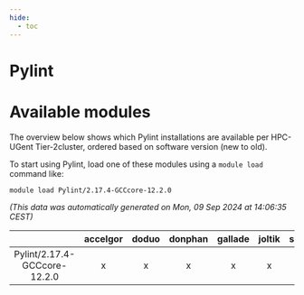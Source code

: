 ```yaml
---
hide:
  - toc
---
```


Pylint
======

# Available modules


The overview below shows which Pylint installations are available per HPC-UGent Tier-2cluster, ordered based on software version (new to old).

To start using Pylint, load one of these modules using a `module load` command like:

```shell
module load Pylint/2.17.4-GCCcore-12.2.0
```

*(This data was automatically generated on Mon, 09 Sep 2024 at 14:06:35 CEST)*  

| |accelgor|doduo|donphan|gallade|joltik|shinx|skitty|
| :---: | :---: | :---: | :---: | :---: | :---: | :---: | :---: |
|Pylint/2.17.4-GCCcore-12.2.0|x|x|x|x|x|x|x|
